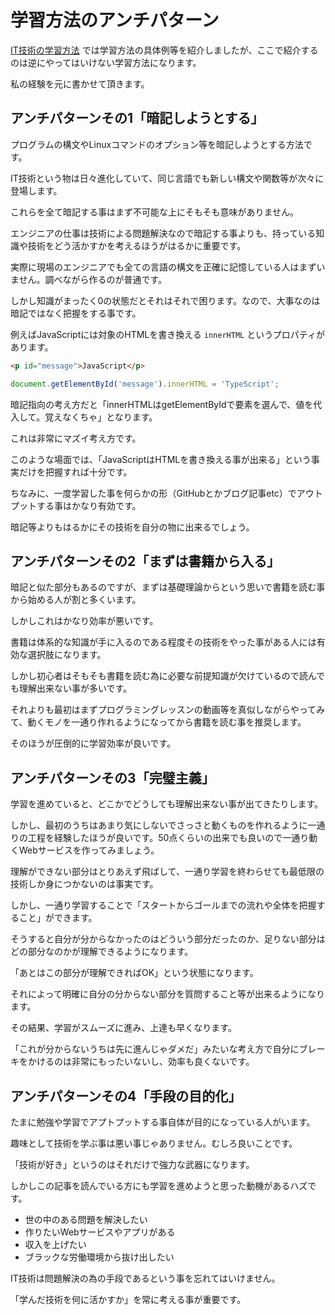 # 学習方法のアンチパターン

[IT技術の学習方法](https://github.com/keita-nishimoto/web-developer-ojt/blob/master/docs/tips/ITSkillLearningMethod.md) では学習方法の具体例等を紹介しましたが、ここで紹介するのは逆にやってはいけない学習方法になります。

私の経験を元に書かせて頂きます。

## アンチパターンその1「暗記しようとする」

プログラムの構文やLinuxコマンドのオプション等を暗記しようとする方法です。

IT技術という物は日々進化していて、同じ言語でも新しい構文や関数等が次々に登場します。

これらを全て暗記する事はまず不可能な上にそもそも意味がありません。

エンジニアの仕事は技術による問題解決なので暗記する事よりも、持っている知識や技術をどう活かすかを考えるほうがはるかに重要です。

実際に現場のエンジニアでも全ての言語の構文を正確に記憶している人はまずいません。調べながら作るのが普通です。

しかし知識がまったく0の状態だとそれはそれで困ります。なので、大事なのは暗記ではなく把握をする事です。

例えばJavaScriptには対象のHTMLを書き換える `innerHTML` というプロパティがあります。

```html
<p id="message">JavaScript</p>
```

```javascript 1.8
document.getElementById('message').innerHTML = 'TypeScript';
```

暗記指向の考え方だと「innerHTMLはgetElementByIdで要素を選んで、値を代入して。覚えなくちゃ」となります。

これは非常にマズイ考え方です。

このような場面では、「JavaScriptはHTMLを書き換える事が出来る」という事実だけを把握すれば十分です。

ちなみに、一度学習した事を何らかの形（GitHubとかブログ記事etc）でアウトプットする事はかなり有効です。

暗記等よりもはるかにその技術を自分の物に出来るでしょう。

## アンチパターンその2「まずは書籍から入る」

暗記と似た部分もあるのですが、まずは基礎理論からという思いで書籍を読む事から始める人が割と多くいます。

しかしこれはかなり効率が悪いです。

書籍は体系的な知識が手に入るのである程度その技術をやった事がある人には有効な選択肢になります。

しかし初心者はそもそも書籍を読む為に必要な前提知識が欠けているので読んでも理解出来ない事が多いです。

それよりも最初はまずプログラミングレッスンの動画等を真似しながらやってみて、動くモノを一通り作れるようになってから書籍を読む事を推奨します。

そのほうが圧倒的に学習効率が良いです。

## アンチパターンその3「完璧主義」

学習を進めていると、どこかでどうしても理解出来ない事が出てきたりします。

しかし、最初のうちはあまり気にしないでさっさと動くものを作れるように一通りの工程を経験したほうが良いです。50点くらいの出来でも良いので一通り動くWebサービスを作ってみましょう。

理解ができない部分はとりあえず飛ばして、一通り学習を終わらせても最低限の技術しか身につかないのは事実です。

しかし、一通り学習することで「スタートからゴールまでの流れや全体を把握すること」ができます。

そうすると自分が分からなかったのはどういう部分だったのか、足りない部分はどの部分なのかが理解できるようになります。

「あとはこの部分が理解できればOK」という状態になります。

それによって明確に自分の分からない部分を質問すること等が出来るようになります。

その結果、学習がスムーズに進み、上達も早くなります。

「これが分からないうちは先に進んじゃダメだ」みたいな考え方で自分にブレーキをかけるのは非常にもったいないし、効率も良くないです。

## アンチパターンその4「手段の目的化」

たまに勉強や学習でアプトプットする事自体が目的になっている人がいます。

趣味として技術を学ぶ事は悪い事じゃありません。むしろ良いことです。

「技術が好き」というのはそれだけで強力な武器になります。

しかしこの記事を読んでいる方にも学習を進めようと思った動機があるハズです。

- 世の中のある問題を解決したい
- 作りたいWebサービスやアプリがある
- 収入を上げたい
- ブラックな労働環境から抜け出したい

IT技術は問題解決の為の手段であるという事を忘れてはいけません。

「学んだ技術を何に活かすか」を常に考える事が重要です。
